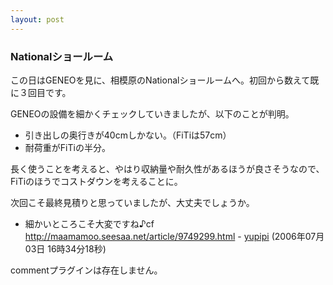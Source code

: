 ```yaml
---
layout: post
---
```

<h3>Nationalショールーム</h3>
<p>この日はGENEOを見に、相模原のNationalショールームへ。初回から数えて既に３回目です。</p>
<p>GENEOの設備を細かくチェックしていきましたが、以下のことが判明。</p>
<ul>
<li>引き出しの奥行きが40cmしかない。（FiTiは57cm）</li>
<li>耐荷重がFiTiの半分。</li>
</ul>
<p>長く使うことを考えると、やはり収納量や耐久性があるほうが良さそうなので、FiTiのほうでコストダウンを考えることに。</p>
<p>次回こそ最終見積りと思っていましたが、大丈夫でしょうか。</p>
<ul>
<li>細かいところこそ大変ですね♪cf <a href="http://maamamoo.seesaa.net/article/9749299.html">http://maamamoo.seesaa.net/article/9749299.html</a> - <a href="http://del.icio.us/yoshimov/id:yupipi">yupipi</a> (2006年07月03日 16時34分18秒)</li>
</ul>
<p><span class="error">commentプラグインは存在しません。</span> </p>
